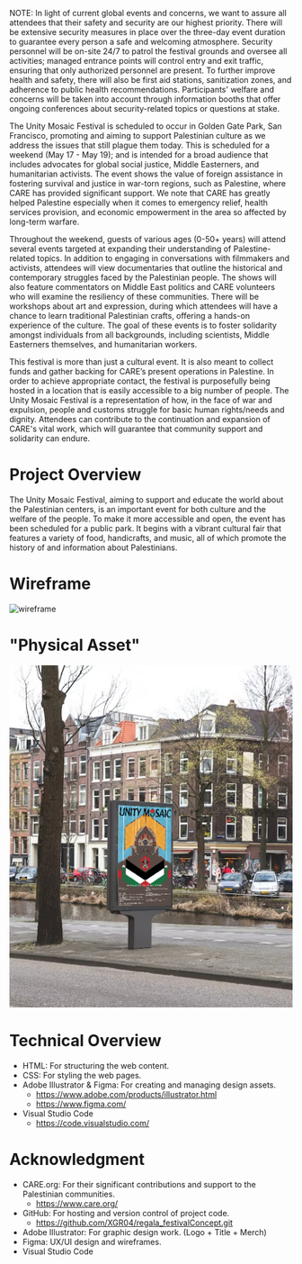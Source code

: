 NOTE: In light of current global events and concerns, we want to assure all attendees that their safety and security are our highest priority. There will be extensive security measures in place over the three-day event duration to guarantee every person a safe and welcoming atmosphere. Security personnel will be on-site 24/7 to patrol the festival grounds and oversee all activities; managed entrance points will control entry and exit traffic, ensuring that only authorized personnel are present. To further improve health and safety, there will also be first aid stations, sanitization zones, and adherence to public health recommendations. Participants' welfare and concerns will be taken into account through information booths that offer ongoing conferences about security-related topics or questions at stake.

The Unity Mosaic Festival is scheduled to occur in Golden Gate Park, San Francisco, promoting and aiming to support Palestinian culture as we address the issues that still plague them today. This is scheduled for a weekend (May 17 - May 19); and is intended for a broad audience that includes advocates for global social justice, Middle Easterners, and humanitarian activists. The event shows the value of foreign assistance in fostering survival and justice in war-torn regions, such as Palestine, where CARE has provided significant support. We note that CARE has greatly helped Palestine especially when it comes to emergency relief, health services provision, and economic empowerment in the area so affected by long-term warfare.

Throughout the weekend, guests of various ages (0-50+ years) will attend several events targeted at expanding their understanding of Palestine-related topics. In addition to engaging in conversations with filmmakers and activists, attendees will view documentaries that outline the historical and contemporary struggles faced by the Palestinian people. The shows will also feature commentators on Middle East politics and CARE volunteers who will examine the resiliency of these communities. There will be workshops about art and expression, during which attendees will have a chance to learn traditional Palestinian crafts, offering a hands-on experience of the culture. The goal of these events is to foster solidarity amongst individuals from all backgrounds, including scientists, Middle Easterners themselves, and humanitarian workers.

This festival is more than just a cultural event.  It is also meant to collect funds and gather backing for CARE’s present operations in Palestine.  In order to achieve appropriate contact, the festival is purposefully being hosted in a location that is easily accessible to a big number of people. The Unity Mosaic Festival is a representation of how, in the face of war and expulsion, people and customs struggle for basic human rights/needs and dignity. Attendees can contribute to the continuation and expansion of CARE's vital work, which will guarantee that community support and solidarity can endure.

# Project Overview

The Unity Mosaic Festival, aiming to support and educate the world about the Palestinian centers, is an important event for both culture and the welfare of the people. To make it more accessible and open, the event has been scheduled for a public park. It begins with a vibrant cultural fair that features a variety of food, handicrafts, and music, all of which promote the history of and information about Palestinians.

# Wireframe

![wireframe](img/regala_festivalWireframe.png)

# "Physical Asset"
![festivalAsset](img/regala_festivalAsset.png)

# Technical Overview

- HTML: For structuring the web content.
- CSS: For styling the web pages.
- Adobe Illustrator & Figma: For creating and managing design assets.
    - https://www.adobe.com/products/illustrator.html
    - https://www.figma.com/
- Visual Studio Code
    - https://code.visualstudio.com/
# Acknowledgment

- CARE.org: For their significant contributions and support to the Palestinian communities.
    - https://www.care.org/
- GitHub: For hosting and version control of project code.
    - https://github.com/XGR04/regala_festivalConcept.git
- Adobe Illustrator: For graphic design work. (Logo + Title + Merch)
- Figma: UX/UI design and wireframes.
- Visual Studio Code

